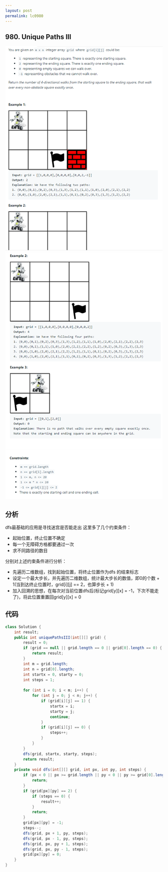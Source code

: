 ```yaml
---
layout: post
permalink: lc0980 
---
```

## 980. Unique Paths III

![](/assets/img/blogs/allLC/lc0980_0.png)
![](/assets/img/blogs/allLC/lc0980_1.png)
![](/assets/img/blogs/allLC/lc0980_2.png)

## 分析
dfs最基础的应用是寻找迷宫是否能走出
这里多了几个约束条件：

* 起始位置，终止位置不确定
* 每一个无障碍方格都要通过一次
* 求不同路径的数目

分别对上述约束条件进行分析：

* 先遍历二维数组，找到起始位置，将终止位置作为dfs 的结束标志
* 设定一个最大步长，并先遍历二维数组，统计最大步长的数值，即0的个数 + 1(当到达终止位置时，grid[i][j] == 2，也算步长 + 1)
* 加入回溯的思想，在每次对当前位置dfs后(标记grid[y][x] = -1，下次不能走了)，将此位置重置回grid[y][x] = 0

## 代码

```java
class Solution {
    int result;
    public int uniquePathsIII(int[][] grid) {
        result = 0;
        if (grid == null || grid.length == 0 || grid[0].length == 0) {
            return result;
        }
        int m = grid.length;
        int n = grid[0].length;
        int startx = 0, starty = 0;
        int steps = 1;

        for (int i = 0; i < m; i++) {
            for (int j = 0; j < n; j++) {
                if (grid[i][j] == 1) {
                    startx = i;
                    starty = j;
                    continue;
                }
                if (grid[i][j] == 0) {
                    steps++;
                }
            }
        }
        dfs(grid, startx, starty, steps);
        return result;
    }
    private void dfs(int[][] grid, int px, int py, int steps) {
        if (px < 0 || px >= grid.length || py < 0 || py >= grid[0].length || grid[px][py] == -1) {
            return;
        }
        if (grid[px][py] == 2) {
            if (steps == 0) {
                result++;
            }
            return;
        }
        grid[px][py] = -1;
        steps--;
        dfs(grid, px + 1, py, steps);
        dfs(grid, px - 1, py, steps);
        dfs(grid, px, py + 1, steps);
        dfs(grid, px, py - 1, steps);
        grid[px][py] = 0;
    }
}

```